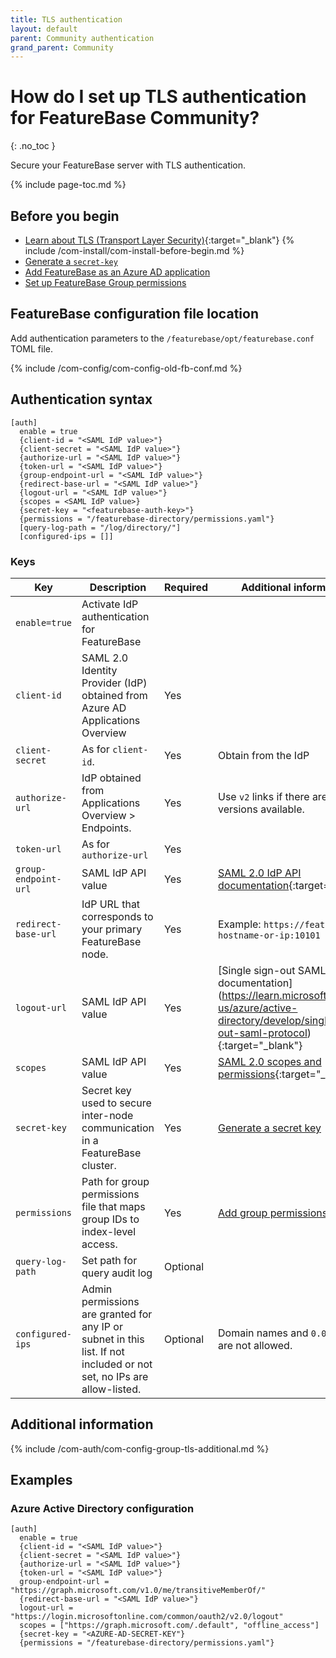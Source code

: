 ```yaml
---
title: TLS authentication
layout: default
parent: Community authentication
grand_parent: Community
---
```


# How do I set up TLS authentication for FeatureBase Community?
{: .no_toc }

Secure your FeatureBase server with TLS authentication.

{% include page-toc.md %}

## Before you begin

* [Learn about TLS (Transport Layer Security)](https://en.wikipedia.org/wiki/Transport_Layer_Security){:target="_blank"}
{% include /com-install/com-install-before-begin.md %}
* [Generate a `secret-key`](/docs/community/com-auth/com-auth-key)
* [Add FeatureBase as an Azure AD application](/docs/community/com-auth/com-auth-azure-sso)
* [Set up FeatureBase Group permissions](/docs/community/com-auth/com-auth-group-permissions)

## FeatureBase configuration file location

Add authentication parameters to the `/featurebase/opt/featurebase.conf` TOML file.

{% include /com-config/com-config-old-fb-conf.md %}

## Authentication syntax

```
[auth]
  enable = true
  {client-id = "<SAML IdP value>"}
  {client-secret = "<SAML IdP value>"}
  {authorize-url = "<SAML IdP value>"}
  {token-url = "<SAML IdP value>"}
  {group-endpoint-url = "<SAML IdP value>"}
  {redirect-base-url = "<SAML IdP value>"}
  {logout-url = "<SAML IdP value>"}
  {scopes = <SAML IdP value>}
  {secret-key = "<featurebase-auth-key>"}
  {permissions = "/featurebase-directory/permissions.yaml"}
  [query-log-path = "/log/directory/"]
  [configured-ips = []]
```

### Keys

| Key | Description | Required | Additional information |
|---|---|---|---|
| `enable=true` | Activate IdP authentication for FeatureBase |  |  |
| `client-id` | SAML 2.0 Identity Provider (IdP) obtained from Azure AD Applications Overview | Yes | |
| `client-secret` | As for `client-id`.  | Yes | Obtain from the IdP |
| `authorize-url` | IdP obtained from Applications Overview > Endpoints. | Yes | Use `v2` links if there are two versions available. |
| `token-url` |  As for `authorize-url` | Yes |  |
| `group-endpoint-url` | SAML IdP API value | Yes | [SAML 2.0 IdP API documentation](https://learn.microsoft.com/en-us/azure/active-directory-b2c/saml-service-provider-options?pivots=b2c-user-flow){:target="_blank"} |
| `redirect-base-url` |  IdP URL that corresponds to your primary FeatureBase node. | Yes | Example: `https://featurebase-hostname-or-ip:10101` |
| `logout-url` | SAML IdP API value | Yes | [Single sign-out SAML protocol] documentation](https://learn.microsoft.com/en-us/azure/active-directory/develop/single-sign-out-saml-protocol){:target="_blank"} |
| `scopes` | SAML IdP API value | Yes | [SAML 2.0 scopes and permissions](https://learn.microsoft.com/en-us/azure/active-directory/develop/scopes-oidc){:target="_blank"} |
| `secret-key` | Secret key used to secure inter-node communication in a FeatureBase cluster. | Yes | [Generate a secret key](/docs/community/com-auth/com-auth-key) |
| `permissions` | Path for group permissions file that maps group IDs to index-level access. | Yes | [Add group permissions](/docs/community/com-auth/com-auth-group-permissions) |
| `query-log-path` | Set path for query audit log | Optional | <!--[Set up the query audit log](/docs/community/com-auth/com-config-log-audit-query)--> |
| `configured-ips` | Admin permissions are granted for any IP or subnet in this list.  If not included or not set, no IPs are allow-listed. | Optional | Domain names and `0.0.0.0/0` are not allowed. |

## Additional information

{% include /com-auth/com-config-group-tls-additional.md %}

## Examples

### Azure Active Directory configuration

```
[auth]
  enable = true
  {client-id = "<SAML IdP value>"}
  {client-secret = "<SAML IdP value>"}
  {authorize-url = "<SAML IdP value>"}
  {token-url = "<SAML IdP value>"}
  group-endpoint-url = "https://graph.microsoft.com/v1.0/me/transitiveMemberOf/"
  {redirect-base-url = "<SAML IdP value>"}
  logout-url = "https://login.microsoftonline.com/common/oauth2/v2.0/logout"
  scopes = ["https://graph.microsoft.com/.default", "offline_access"]
  {secret-key = "<AZURE-AD-SECRET-KEY"}
  {permissions = "/featurebase-directory/permissions.yaml"}
```

<!--
## Next step

* [Configure audit logs]

-->
